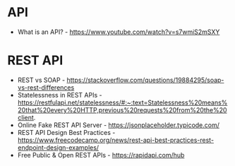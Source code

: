 # API

- What is an API? - https://www.youtube.com/watch?v=s7wmiS2mSXY

# REST API

- REST vs SOAP - https://stackoverflow.com/questions/19884295/soap-vs-rest-differences
- Statelessness in REST APIs - https://restfulapi.net/statelessness/#:~:text=Statelessness%20means%20that%20every%20HTTP,previous%20requests%20from%20the%20client.
- Online Fake REST API Server - https://jsonplaceholder.typicode.com/
- REST API Design Best Practices - https://www.freecodecamp.org/news/rest-api-best-practices-rest-endpoint-design-examples/
- Free Public & Open REST APIs - https://rapidapi.com/hub 